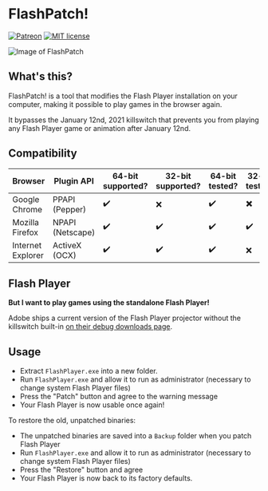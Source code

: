 # FlashPatch!

[![Patreon](https://img.shields.io/badge/Kofi-donate-purple.svg)](ko-fi.com/disyer) [![MIT license](https://img.shields.io/badge/License-MIT-blue.svg)](https://github.com/darktohka/FlashPatch/blob/master/LICENSE)

![Image of FlashPatch](https://i.imgur.com/iKMfGtO.png)

## What's this?

FlashPatch! is a tool that modifies the Flash Player installation on your computer, making it possible to play games in the browser again.

It bypasses the January 12nd, 2021 killswitch that prevents you from playing any Flash Player game or animation after January 12nd.

## Compatibility

| Browser           | Plugin API       | 64-bit supported?  | 32-bit supported?  | 64-bit tested?     | 32-bit tested?           |
|-------------------|------------------|--------------------|--------------------|--------------------|--------------------------|
| Google Chrome     | PPAPI (Pepper)   | :heavy_check_mark: | :x:                | :heavy_check_mark: | :heavy_multiplication_x: |
| Mozilla Firefox   | NPAPI (Netscape) | :heavy_check_mark: | :heavy_check_mark: | :heavy_check_mark: | :heavy_check_mark:       |
| Internet Explorer | ActiveX (OCX)    | :heavy_check_mark: | :heavy_check_mark: | :heavy_check_mark: | :x:                      |

## Flash Player

**But I want to play games using the standalone Flash Player!**

Adobe ships a current version of the Flash Player projector without the killswitch built-in [on their debug downloads page](https://adobe.com/support/flashplayer/debug_downloads.html).

## Usage

- Extract `FlashPlayer.exe` into a new folder.
- Run `FlashPlayer.exe` and allow it to run as administrator (necessary to change system Flash Player files)
- Press the "Patch" button and agree to the warning message
- Your Flash Player is now usable once again!

To restore the old, unpatched binaries:
- The unpatched binaries are saved into a `Backup` folder when you patch Flash Player
- Run `FlashPlayer.exe` and allow it to run as administrator (necessary to change system Flash Player files)
- Press the "Restore" button and agree
- Your Flash Player is now back to its factory defaults.
